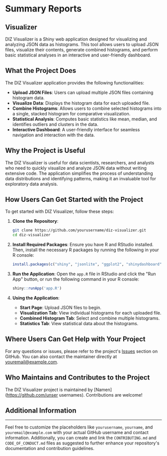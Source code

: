 

# Summary Reports

## Visualizer

DIZ Visualizer is a Shiny web application designed for visualizing and analyzing JSON data as histograms. This tool allows users to upload JSON files, visualize their contents, generate combined histograms, and perform basic statistical analyses in an interactive and user-friendly dashboard.

## What the Project Does

The DIZ Visualizer application provides the following functionalities:

- **Upload JSON Files**: Users can upload multiple JSON files containing histogram data.
- **Visualize Data**: Displays the histogram data for each uploaded file.
- **Combine Histograms**: Allows users to combine selected histograms into a single, stacked histogram for comparative visualization.
- **Statistical Analysis**: Computes basic statistics like mean, median, and identifies outliers and clusters in the data.
- **Interactive Dashboard**: A user-friendly interface for seamless navigation and interaction with the data.

## Why the Project is Useful

The DIZ Visualizer is useful for data scientists, researchers, and analysts who need to quickly visualize and analyze JSON data without writing extensive code. The application simplifies the process of understanding data distributions and identifying patterns, making it an invaluable tool for exploratory data analysis.

## How Users Can Get Started with the Project

To get started with DIZ Visualizer, follow these steps:

1. **Clone the Repository**:
   ```bash
   git clone https://github.com/yourusername/diz-visualizer.git
   cd diz-visualizer
   ```

2. **Install Required Packages**:
   Ensure you have R and RStudio installed. Then, install the necessary R packages by running the following in your R console:

   ```r
   install.packages(c("shiny", "jsonlite", "ggplot2", "shinydashboard", "shinyFiles", "dplyr"))
   ```

3. **Run the Application**:
   Open the `app.R` file in RStudio and click the "Run App" button, or run the following command in your R console:

   ```r
   shiny::runApp('app.R')
   ```

4. **Using the Application**:
   - **Start Page**: Upload JSON files to begin.
   - **Visualization Tab**: View individual histograms for each uploaded file.
   - **Combined Histogram Tab**: Select and combine multiple histograms.
   - **Statistics Tab**: View statistical data about the histograms.

## Where Users Can Get Help with Your Project

For any questions or issues, please refer to the project's [Issues](https://github.com/yourusername/diz-visualizer/issues) section on GitHub. You can also contact the maintainer directly at [youremail@example.com](mailto:youremail@example.com).

## Who Maintains and Contributes to the Project

The DIZ Visualizer project is maintained by [Namen](https://github.com/unser usernames). Contributions are welcome! 

## Additional Information


---

Feel free to customize the placeholders like `yourusername`, `yourname`, and `youremail@example.com` with your actual GitHub username and contact information. Additionally, you can create and link the `CONTRIBUTING.md` and `CODE_OF_CONDUCT.md` files as suggested to further enhance your repository's documentation and contribution guidelines.
